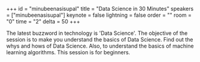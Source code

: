 ﻿+++
id = "minubeenasisupal"
title = "Data Science in 30 Minutes"
speakers = ["minubeenasisupal"]
keynote = false
lightning = false
order = ""
room = "0"
time = "2"
delta = 50
+++

The latest buzzword in technology is 'Data Science'.  The objective of the session is to make you understand the basics of Data Science. Find out the whys and hows of Data Science. Also, to understand the basics of machine learning algorithms.  This session is for beginners.